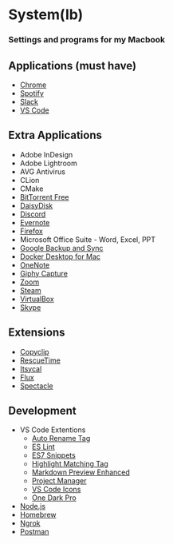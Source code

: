 # System(Ib)
### Settings and programs for my Macbook

## Applications (must have)

  * [Chrome](https://www.google.com/chrome/)
  * [Spotify](https://www.spotify.com/us/download/mac/)
  * [Slack](https://slack.com/intl/en-in/downloads/mac)
  * [VS Code](https://code.visualstudio.com/)
  
## Extra Applications

  * Adobe InDesign
  * Adobe Lightroom
  * AVG Antivirus
  * CLion
  * CMake
  * [BitTorrent Free](https://www.bittorrent.com/bittorrent-free)
  * [DaisyDisk](https://daisydiskapp.com/)
  * [Discord](https://discordapp.com/)
  * [Evernote](https://evernote.com/)
  * [Firefox](https://www.mozilla.org/en-US/firefox/)
  * Microsoft Office Suite - Word, Excel, PPT
  * [Google Backup and Sync](https://photos.google.com/apps)
  * [Docker Desktop for Mac](https://hub.docker.com/?overlay=onboarding)
  * [OneNote](https://apps.apple.com/us/app/microsoft-onenote/id784801555?mt=12)
  * [Giphy Capture](https://apps.apple.com/us/app/giphy-capture-the-gif-maker/id668208984?mt=12)
  * [Zoom](https://zoom.us/)
  * [Steam](https://store.steampowered.com/)
  * [VirtualBox](https://www.virtualbox.org/)
  * [Skype](https://www.skype.com/en/get-skype/download-skype-for-desktop/)
  
## Extensions

  * [Copyclip](https://apps.apple.com/us/app/copyclip-clipboard-history/id595191960?mt=12)
  * [RescueTime](https://www.rescuetime.com/)
  * [Itsycal](https://www.mowglii.com/itsycal/)
  * [Flux](https://justgetflux.com/)
  * [Spectacle](https://www.spectacleapp.com/)
  
## Development

  * VS Code Extentions
    * [Auto Rename Tag](https://marketplace.visualstudio.com/items?itemName=formulahendry.auto-rename-tag)
    * [ES Lint](https://marketplace.visualstudio.com/items?itemName=dbaeumer.vscode-eslint)
    * [ES7 Snippets](https://marketplace.visualstudio.com/items?itemName=dsznajder.es7-react-js-snippets)
    * [Highlight Matching Tag](https://marketplace.visualstudio.com/items?itemName=vincaslt.highlight-matching-tag)
    * [Markdown Preview Enhanced](https://marketplace.visualstudio.com/items?itemName=shd101wyy.markdown-preview-enhanced)
    * [Project Manager](https://marketplace.visualstudio.com/items?itemName=alefragnani.project-manager)
    * [VS Code Icons](https://marketplace.visualstudio.com/items?itemName=emmanuelbeziat.vscode-great-icons)
    * [One Dark Pro](https://marketplace.visualstudio.com/items?itemName=zhuangtongfa.Material-theme)
  * [Node.js](https://nodejs.org/en/)
  * [Homebrew](https://brew.sh/)
  * [Ngrok](https://ngrok.com/)
  * [Postman](https://www.getpostman.com/products)
  

